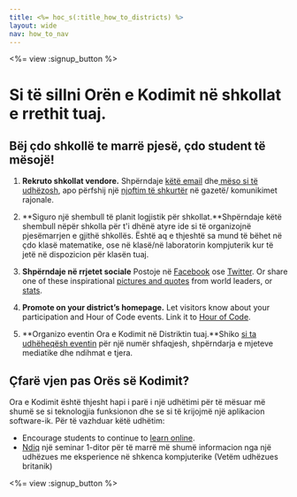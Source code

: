 ```yaml
---
title: <%= hoc_s(:title_how_to_districts) %>
layout: wide
nav: how_to_nav
---
```

<%= view :signup_button %>

# Si të sillni Orën e Kodimit në shkollat e rrethit tuaj.

## Bëj çdo shkollë te marrë pjesë, çdo student të mësojë!

1. **Rekruto shkollat vendore.** Shpërndaje [këtë email](<%= resolve_url('/promote/resources#sample-emails') %>) dhe[ mëso si të udhëzosh](<%= resolve_url('/how-to') %>), apo përfshij një [njoftim të shkurtër](<%= resolve_url('/promote/stats') %>) në gazetë/ komunikimet rajonale.

2. **Siguro një shembull të planit logjistik për shkollat.**Shpërndaje këtë shembull nëpër shkolla për t'i dhënë atyre ide si të organizojnë pjesëmarrjen e gjithë shkollës. Është aq e thjeshtë sa mund të bëhet në çdo klasë matematike, ose në klasë/në laboratorin kompjuterik kur të jetë në dispozicion për klasën tuaj.

3. **Shpërndaje në rrjetet sociale** Postoje në [Facebook](https://www.facebook.com/sharer/sharer.php?u=http%3A%2F%2Fhourofcode.com%2Fus) ose [Twitter](https://twitter.com/intent/tweet?url=http%3A%2F%2Fhourofcode.com&text=I%27m%20participating%20in%20this%20year%27s%20%23HourOfCode%2C%20are%20you%3F%20%40codeorg&original_referer=https%3A%2F%2Fwww.google.com%2Furl%3Fq%3Dhttps%253A%252F%252Ftwitter.com%252Fshare%253Fhashtags%253D%2526amp%253Brelated%253Dcodeorg%2526amp%253Btext%253DI%252527m%252Bparticipating%252Bin%252Bthis%252Byear%252527s%252B%252523HourOfCode%25252C%252Bare%252Byou%25253F%252B%252540codeorg%2526amp%253Burl%253Dhttp%25253A%25252F%25252Fhourofcode.com%26sa%3DD%26sntz%3D1%26usg%3DAFQjCNE1GLTUbKZfMlEh9Aj5w0iswz6PYQ&related=codeorg&hashtags=). Or share one of these inspirational [pictures and quotes](<%= resolve_url('/promote/resources#social') %>) from world leaders, or [stats](<%= resolve_url('/promote/stats') %>).

4. **Promote on your district’s homepage.** Let visitors know about your participation and Hour of Code events. Link it to [Hour of Code](<%= resolve_url('/') %>).

5. **Organizo eventin Ora e Kodimit në Distriktin tuaj.**Shiko [si ta udhëheqësh eventin](<%= resolve_url('/how-to/events') %>) për një numër shfaqjesh, shpërndarja e mjeteve mediatike dhe ndihmat e tjera.

## Çfarë vjen pas Orës së Kodimit?

Ora e Kodimit është thjesht hapi i parë i një udhëtimi për të mësuar më shumë se si teknologjia funksionon dhe se si të krijojmë një aplikacion software-ik. Për të vazhduar këtë udhëtim:

- Encourage students to continue to [learn online](<%= resolve_url('https://code.org/learn/beyond') %>).
- [Ndiq](<%= resolve_url('https://code.org/professional-development-workshops') %>) një seminar 1-ditor për të marrë më shumë informacion nga një udhëzues me eksperience në shkenca kompjuterike (Vetëm udhëzues britanik)

<%= view :signup_button %>